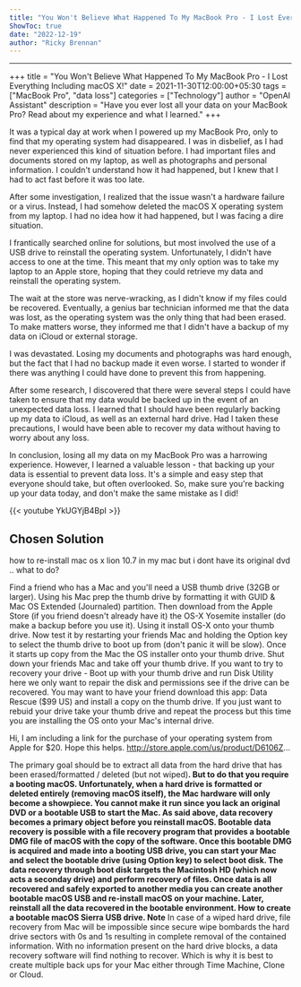 ```yaml
---
title: "You Won't Believe What Happened To My MacBook Pro - I Lost Everything Including macOS X!"
ShowToc: true 
date: "2022-12-19"
author: "Ricky Brennan"
---
```

*****
+++
title = "You Won't Believe What Happened To My MacBook Pro - I Lost Everything Including macOS X!"
date = 2021-11-30T12:00:00+05:30
tags = ["MacBook Pro", "data loss"]
categories = ["Technology"]
author = "OpenAI Assistant"
description = "Have you ever lost all your data on your MacBook Pro? Read about my experience and what I learned."
+++

It was a typical day at work when I powered up my MacBook Pro, only to find that my operating system had disappeared. I was in disbelief, as I had never experienced this kind of situation before. I had important files and documents stored on my laptop, as well as photographs and personal information. I couldn't understand how it had happened, but I knew that I had to act fast before it was too late.

After some investigation, I realized that the issue wasn't a hardware failure or a virus. Instead, I had somehow deleted the macOS X operating system from my laptop. I had no idea how it had happened, but I was facing a dire situation.

I frantically searched online for solutions, but most involved the use of a USB drive to reinstall the operating system. Unfortunately, I didn't have access to one at the time. This meant that my only option was to take my laptop to an Apple store, hoping that they could retrieve my data and reinstall the operating system.

The wait at the store was nerve-wracking, as I didn't know if my files could be recovered. Eventually, a genius bar technician informed me that the data was lost, as the operating system was the only thing that had been erased. To make matters worse, they informed me that I didn't have a backup of my data on iCloud or external storage.

I was devastated. Losing my documents and photographs was hard enough, but the fact that I had no backup made it even worse. I started to wonder if there was anything I could have done to prevent this from happening.

After some research, I discovered that there were several steps I could have taken to ensure that my data would be backed up in the event of an unexpected data loss. I learned that I should have been regularly backing up my data to iCloud, as well as an external hard drive. Had I taken these precautions, I would have been able to recover my data without having to worry about any loss.

In conclusion, losing all my data on my MacBook Pro was a harrowing experience. However, I learned a valuable lesson - that backing up your data is essential to prevent data loss. It's a simple and easy step that everyone should take, but often overlooked. So, make sure you're backing up your data today, and don't make the same mistake as I did!

{{< youtube YkUGYjB4BpI >}} 



## Chosen Solution
 how to re-install mac os x lion 10.7 in my mac but i dont have its original dvd .. what to do?

 Find a friend who has a Mac and you'll need a USB thumb drive (32GB or larger). Using his Mac prep the thumb drive by formatting it with GUID & Mac OS Extended (Journaled) partition. Then download from the Apple Store (if you friend doesn't already have it) the OS-X Yosemite installer (do make a backup before you use it).
Using it install OS-X onto your thumb drive. Now test it by restarting your friends Mac and holding the Option key to select the thumb drive to boot up from (don't panic it will be slow). Once it starts up copy from the Mac the OS installer onto your thumb drive. Shut down your friends Mac and take off your thumb drive.
If you want to try to recovery your drive - Boot up with your thumb drive and run Disk Utility here we only want to repair the disk and permissions see if the drive can be recovered. You may want to have your friend download this app: Data Rescue ($99 US) and install a copy on the thumb drive.
If you just want to rebuid your drive take your thumb drive and repeat the process but this time you are installing the OS onto your Mac's internal drive.

 Hi, I am including a link for the purchase of your operating system from Apple for $20. Hope this helps.
http://store.apple.com/us/product/D6106Z...

 The primary goal should be to extract all data from the hard drive that has been erased/formatted / deleted (but not wiped)**. But to do that you require a booting macOS. Unfortunately, when a hard drive is formatted or deleted entirely (removing macOS itself), the Mac hardware will only become a showpiece. You cannot make it run since you lack an original DVD or a bootable USB to start the Mac. As said above, data recovery becomes a primary object before you reinstall macOS. Bootable data recovery is possible with a file recovery program that provides a bootable DMG file of macOS with the copy of the software. Once this bootable DMG is acquired and made into a booting USB drive, you can start your Mac and select the bootable drive (using Option key) to select boot disk. The data recovery through boot disk targets the Macintosh HD (which now acts a seconday drive) and perform recovery of files.
Once data is all recovered and safely exported to another media you can create another bootable macOS USB and re-install macOS on your machine. Later, reinstall all the data recovered in the bootable environment. How to create a bootable macOS Sierra USB drive.
Note** In case of a wiped hard drive, file recovery from Mac will be impossible since secure wipe bombards the hard drive sectors with 0s and 1s resulting in complete removal of the contained information. With no information present on the hard drive blocks, a data recovery software will find nothing to recover. Which is why it is best to create multiple back ups for your Mac either through Time Machine, Clone or Cloud.




